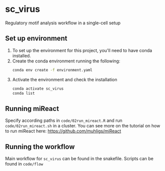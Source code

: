 # sc_virus
Regulatory motif analysis workflow in a single-cell setup

## Set up environment
1. To set up the environment for this project, you'll need to have conda installed.
2. Create the conda environment running the following:
   ```bash
   conda env create -f environment.yaml
3. Activate the environment and check the installation
   ```bash
   conda activate sc_virus
   conda list

## Running miReact
Specify according paths in `code/02run_mireact.R` and run `code/02run_mireact.sh` in a cluster. You can see more on the tutorial on how to run miReact here: https://github.com/muhligs/miReact

## Running the workflow
Main workflow for `sc_virus` can be found in the snakefile. Scripts can be found in `code/flow`
